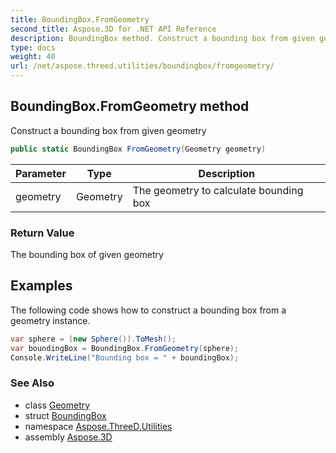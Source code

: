 ```yaml
---
title: BoundingBox.FromGeometry
second_title: Aspose.3D for .NET API Reference
description: BoundingBox method. Construct a bounding box from given geometry
type: docs
weight: 40
url: /net/aspose.threed.utilities/boundingbox/fromgeometry/
---
```

## BoundingBox.FromGeometry method

Construct a bounding box from given geometry

```csharp
public static BoundingBox FromGeometry(Geometry geometry)
```

| Parameter | Type | Description |
| --- | --- | --- |
| geometry | Geometry | The geometry to calculate bounding box |

### Return Value

The bounding box of given geometry

## Examples

The following code shows how to construct a bounding box from a geometry instance.

```csharp
var sphere = (new Sphere()).ToMesh();
var boundingBox = BoundingBox.FromGeometry(sphere);
Console.WriteLine("Bounding box = " + boundingBox);
```

### See Also

* class [Geometry](../../../aspose.threed.entities/geometry/)
* struct [BoundingBox](../)
* namespace [Aspose.ThreeD.Utilities](../../boundingbox/)
* assembly [Aspose.3D](../../../)


